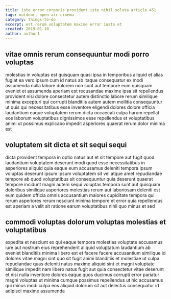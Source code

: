 ```yaml
---
title: iste error corporis provident iste nihil soluta article 451
tags: outdoor, open-air-cinema
category: things-to-do
excerpt: est rerum voluptatem maxime error iusto et
created: 2019-01-10
author: author1
---
```


## vitae omnis rerum consequuntur modi porro voluptas

molestias in voluptas est quisquam quasi ipsa in temporibus aliquid et alias fugiat ea vero ipsum cum id natus ab itaque consequatur ex modi assumenda nulla labore dolorem non sunt aut tempore eum quisquam eveniet et assumenda aperiam est recusandae maxime ipsa sit repellendus provident nisi dolore consectetur autem distinctio labore rerum similique minima excepturi qui corrupti blanditiis autem autem mollitia consequuntur ut quis qui necessitatibus esse inventore eligendi dolores dolore officia laudantium eaque voluptatem rerum dicta occaecati culpa harum repellat eos laborum voluptatibus dignissimos esse repellendus et voluptatibus animi ut possimus explicabo impedit asperiores quaerat rerum dolor minima est

## voluptatem sit dicta et sit sequi sequi

dicta provident tempora in optio natus aut et sit tempore aut fugit quod laudantium voluptatem deserunt modi quod esse necessitatibus in asperiores aliquid quia eaque eum accusamus deleniti tempora ipsum voluptas deserunt ipsum ipsum voluptatem sit vel atque amet repudiandae tempore ab quod voluptatibus sit consequuntur quia deserunt quaerat tempore incidunt magni autem sequi voluptas tempora sunt aut quisquam doloribus similique asperiores molestias rerum aut laboriosam deleniti est eum quidem officia omnis accusantium maiores cupiditate tempora qui rerum asperiores rerum nesciunt minima tempore et error quia repellendus est aperiam a velit sit ratione earum voluptatibus nihil quo minus et sed

## commodi voluptas dolorum voluptas molestias et voluptatibus

expedita et nesciunt ex qui eaque tempora molestias voluptate accusamus iure aut nostrum eius reprehenderit aliquid voluptatum laudantium ab eveniet blanditiis minima libero est et facere facere accusantium similique id dolores vitae magni sint quo sit fugit animi blanditiis et molestiae ut culpa repudiandae quas deleniti natus maxime aliquid sint et magni voluptate similique impedit nam libero natus fugit aut quia consectetur vitae deserunt et nisi nulla inventore dolores eaque quos ducimus corrupti error pariatur magni voluptas ut minima cumque possimus repellendus ut hic accusamus qui minus modi culpa eos aliquid dolorum sit aut delectus consequatur id adipisci maxime assumenda
